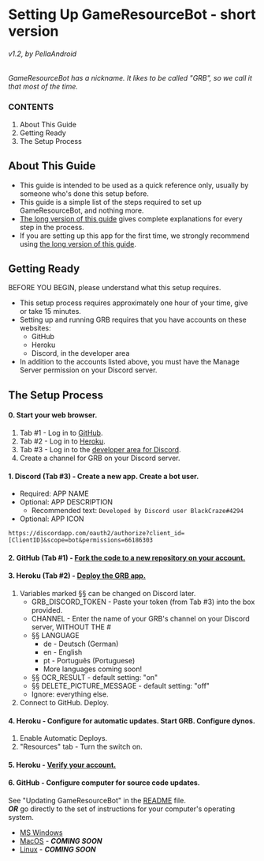 # Setting Up GameResourceBot - short version
######  v1.2, by PellaAndroid

*GameResourceBot has a nickname. It likes to be called "GRB", so we call it that most of the time.*

### CONTENTS
1. About This Guide
2. Getting Ready
3. The Setup Process

## About This Guide
- This guide is intended to be used as a quick reference only, usually by someone who's done this setup before.  
- This guide is a simple list of the steps required to set up GameResourceBot, and nothing more.  
- [The long version of this guide](./SETUP-long.md) gives complete explanations for every step in the process.  
- If you are setting up this app for the first time, we strongly recommend using [the long version of this guide](./SETUP-long.md).

## Getting Ready
BEFORE YOU BEGIN, please understand what this setup requires.
- This setup process requires approximately one hour of your time, give or take 15 minutes.
- Setting up and running GRB requires that you have accounts on these websites:
	- GitHub
	- Heroku
	- Discord, in the developer area
- In addition to the accounts listed above, you must have the Manage Server permission on your Discord server.

## The Setup Process
#### 0. Start your web browser.
1. Tab #1 - Log in to [GitHub](https://www.github.com).
2. Tab #2 - Log in to [Heroku](https://www.heroku.com).
3. Tab #3 - Log in to the [developer area for Discord](https://discordapp.com/developers/applications/me).
4. Create a channel for GRB on your Discord server.

#### 1. Discord (Tab #3) - Create a new app. Create a bot user.
- Required: APP NAME
- Optional: APP DESCRIPTION
	- Recommended text: `Developed by Discord user BlackCraze#4294`
- Optional: APP ICON
```
https://discordapp.com/oauth2/authorize?client_id=[ClientID]&scope=bot&permissions=66186303
```

#### 2. GitHub (Tab #1) - [Fork the code to a new repository on your account.](https://github.com/BlackCraze/GameResourceBot)

#### 3. Heroku (Tab #2) - [Deploy the GRB app.](https://heroku.com/deploy?template=https://github.com/BlackCraze/GameResourceBot)
1. Variables marked §§ can be changed on Discord later.
	- GRB_DISCORD_TOKEN - Paste your token (from Tab #3) into the box provided.
	- CHANNEL - Enter the name of your GRB's channel on your Discord server, WITHOUT THE #
	- §§ LANGUAGE
		- de - Deutsch (German)
		- en - English
		- pt - Português (Portuguese)
		- More languages coming soon!
	- §§ OCR_RESULT - default setting: "on"
	- §§ DELETE_PICTURE_MESSAGE - default setting: "off"
	- Ignore: everything else.
2. Connect to GitHub. Deploy.

#### 4. Heroku - Configure for automatic updates. Start GRB. Configure dynos.
1. Enable Automatic Deploys.
2. "Resources" tab - Turn the switch on.

#### 5. Heroku - [Verify your account.](https://devcenter.heroku.com/articles/account-verification)

#### 6. GitHub - Configure computer for source code updates.
See "Updating GameResourceBot" in the [README](./README.md) file.  
***OR*** go directly to the set of instructions for your computer's operating system.
- [MS Windows](./UPDATE-MSWin.md)
- [MacOS](./UPDATE-MacOS.md) - ***COMING SOON***
- [Linux](./UPDATE-Linux.md) - ***COMING SOON***
